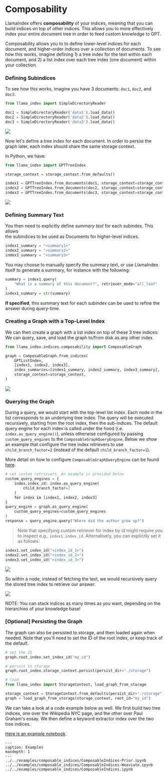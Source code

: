 # Composability


LlamaIndex offers **composability** of your indices, meaning that you can build indices on top of other indices. This allows you to more effectively index your entire document tree in order to feed custom knowledge to GPT.

Composability allows you to to define lower-level indices for each document, and higher-order indices over a collection of documents. To see how this works, imagine defining 1) a tree index for the text within each document, and 2) a list index over each tree index (one document) within your collection.

### Defining Subindices
To see how this works, imagine you have 3 documents: `doc1`, `doc2`, and `doc3`.

```python
from llama_index import SimpleDirectoryReader

doc1 = SimpleDirectoryReader('data1').load_data()
doc2 = SimpleDirectoryReader('data2').load_data()
doc3 = SimpleDirectoryReader('data3').load_data()
```

![](/_static/composability/diagram_b0.png)

Now let's define a tree index for each document. In order to persist the graph later, each index should share the same storage context.

In Python, we have:

```python
from llama_index import GPTTreeIndex

storage_context = storage_context.from_defaults()

index1 = GPTTreeIndex.from_documents(doc1, storage_context=storage_context)
index2 = GPTTreeIndex.from_documents(doc2, storage_context=storage_context)
index3 = GPTTreeIndex.from_documents(doc3, storage_context=storage_context)
```

![](/_static/composability/diagram_b1.png)

### Defining Summary Text

You then need to explicitly define *summary text* for each subindex. This allows  
the subindices to be used as Documents for higher-level indices.

```python
index1_summary = "<summary1>"
index2_summary = "<summary2>"
index3_summary = "<summary3>"
```

You may choose to manually specify the summary text, or use LlamaIndex itself to generate
a summary, for instance with the following:

```python
summary = index1.query(
    "What is a summary of this document?", retriever_mode="all_leaf"
)
index1_summary = str(summary)
```

**If specified**, this summary text for each subindex can be used to refine the answer during query-time. 

### Creating a Graph with a Top-Level Index

We can then create a graph with a list index on top of these 3 tree indices:
We can query, save, and load the graph to/from disk as any other index.

```python
from llama_index.indices.composability import ComposableGraph

graph = ComposableGraph.from_indices(
    GPTListIndex,
    [index1, index2, index3],
    index_summaries=[index1_summary, index2_summary, index3_summary],
    storage_context=storage_context,
)

```

![](/_static/composability/diagram.png)


### Querying the Graph

During a query, we would start with the top-level list index. Each node in the list corresponds to an underlying tree index. 
The query will be executed recursively, starting from the root index, then the sub-indices.
The default query engine for each index is called under the hood (i.e. `index.as_query_engine()`), unless otherwise configured by passing `custom_query_engines` to the `ComposableGraphQueryEngine`.
Below we show an example that configure the tree index retrievers to use `child_branch_factor=2` (instead of the default `child_branch_factor=1`).


More detail on how to configure `ComposableGraphQueryEngine` can be found [here](/reference/query/query_engines/graph_query_engine.rst).


```python
# set custom retrievers. An example is provided below
custom_query_engines = {
    index.index_id: index.as_query_engine(
        child_branch_factor=2
    ) 
    for index in [index1, index2, index3]
}
query_engine = graph.as_query_engine(
    custom_query_engines=custom_query_engines
)
response = query_engine.query("Where did the author grow up?")
```

> Note that specifying custom retriever for index by id
> might require you to inspect e.g., `index1.index_id`.
> Alternatively, you can explicitly set it as follows:
```python
index1.set_index_id("<index_id_1>")
index2.set_index_id("<index_id_2>")
index3.set_index_id("<index_id_3>")
```

![](/_static/composability/diagram_q1.png)

So within a node, instead of fetching the text, we would recursively query the stored tree index to retrieve our answer.

![](/_static/composability/diagram_q2.png)

NOTE: You can stack indices as many times as you want, depending on the hierarchies of your knowledge base! 


### [Optional] Persisting the Graph

The graph can also be persisted to storage, and then loaded again when needed. Note that you'll need to set the 
ID of the root index, or keep track of the default.

```python
# set the ID
graph.root_index.set_index_id("my_id")

# persist to storage
graph.root_index.storage_context.persist(persist_dir="./storage")

# load 
from llama_index import StorageContext, load_graph_from_storage

storage_context = StorageContext.from_defaults(persist_dir="./storage")
graph = load_graph_from_storage(storage_context, root_id="my_id")
```


We can take a look at a code example below as well. We first build two tree indices, one over the Wikipedia NYC page, and the other over Paul Graham's essay. We then define a keyword extractor index over the two tree indices.

[Here is an example notebook](https://github.com/jerryjliu/llama_index/blob/main/docs/examples/composable_indices/ComposableIndices.ipynb).


```{toctree}
---
caption: Examples
maxdepth: 1
---
../../examples/composable_indices/ComposableIndices-Prior.ipynb
../../examples/composable_indices/ComposableIndices-Weaviate.ipynb
../../examples/composable_indices/ComposableIndices.ipynb
```